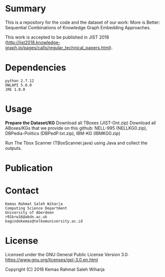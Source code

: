 # Summary
This is a repository for the code and the dataset of our work:
More is Better: Sequential Combinations of Knowledge Graph Embedding Approaches.

This work is accepted to be published in JIST 2018 (http://jist2018.knowledge-graph.jp/pages/calls/regular_technical_papers.html).

# Dependencies
    python 2.7.12
    OWLAPI 5.0.0
    JRE 1.8.0

# Usage
<b>Prepare the Dataset/KG</b>
Download all TBoxes (JIST-Ont.zip) 
Download all ABoxes/KGs that we provide on this github: NELL-995 (NELLKG0.zip), DBPedia-Politics (DBPedP.txt.zip), IBM-KG (IBMKG0.zip)

Run The Tbox Scanner (TBoxScanner.java) using Java and collect the outputs.


# Publication

# Contact
    Kemas Rahmat Saleh Wiharja
    Computing Science Department
    University of Aberdeen
    r01krw16@abdn.ac.uk
    bagindokemas@telkomuniversity.ac.id

# License
Licensed under the GNU General Public License Version 3.0. https://www.gnu.org/licenses/gpl-3.0.en.html

Copyright (C) 2018 Kemas Rahmat Saleh Wiharja
